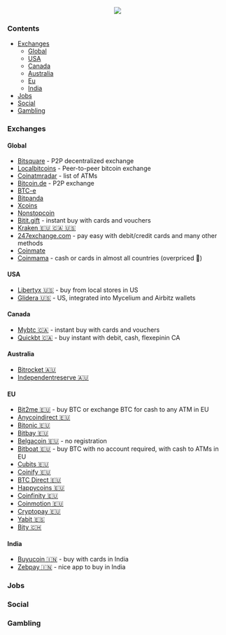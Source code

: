 <p align="center">
  <img src="http://www.userlogos.org/files/logos/Deva/blockchain1.png" />
</p>


### Contents

- [Exchanges](#exchanges)
  * [Global](#global)
  * [USA](#usa)
  * [Canada](#canada)
  * [Australia](#australia)
  * [Eu](#eu)
  * [India](#india)
- [Jobs](#jobs)
- [Social](#social)
- [Gambling](#gambling)

### Exchanges

#### Global

- [Bitsquare](https://bitsquare.io) - P2P decentralized exchange
- [Localbitcoins](https://localbitcoins.com/) - Peer-to-peer bitcoin exchange
- [Coinatmradar](https://coinatmradar.com) - list of ATMs
- [Bitcoin.de](https://www.bitcoin.de) - P2P exchange
- [BTC-e](https://btc-e.com)
- [Bitpanda](https://www.bitpanda.com/)
- [Xcoins](https://xcoins.io/)
- [Nonstopcoin](http://nonstopcoin.com/)
- [Bitit.gift](https://bitit.gift/) - instant buy with cards and vouchers
- [Kraken 🇪🇺 🇨🇦 🇺🇸](https://www.kraken.com)
- [247exchange.com](https://www.247exchange.com) - pay easy with debit/credit cards and many other methods
- [Coinmate](https://coinmate.io)
- [Coinmama](https://www.coinmama.com/) - cash or cards in almost all countries (overpriced 💸)

#### USA

- [Libertyx 🇺🇸](https://libertyx.com) - buy from local stores in US
- [Glidera 🇺🇸](https://www.glidera.io) - US, integrated into Mycelium and Airbitz wallets

#### Canada

- [Mybtc 🇨🇦](https://mybtc.ca/) - instant buy with cards and vouchers
- [Quickbt 🇨🇦](https://quickbt.com/) - buy instant with debit, cash, flexepinin CA

#### Australia

- [Bitrocket 🇦🇺](http://www.bitrocket.co/)
- [Independentreserve 🇦🇺](https://www.independentreserve.com/)

#### EU

- [Bit2me 🇪🇺](https://bit2me.com/) - buy BTC or exchange BTC for cash to any ATM in EU
- [Anycoindirect 🇪🇺](https://anycoindirect.eu/)
- [Bitonic 🇪🇺](https://bitonic.nl)
- [Bitbay 🇪🇺](https://bitbay.net/)
- [Belgacoin 🇪🇺](https://www.belgacoin.com) - no registration
- [Bitboat 🇪🇺](https://www.bitboat.net/) - buy BTC with no account required, with cash to ATMs in EU
- [Cubits 🇪🇺](https://cubits.com/)
- [Coinify 🇪🇺](https://www.coinify.com/)
- [BTC Direct 🇪🇺](https://btcdirect.eu)
- [Happycoins 🇪🇺](https://www.happycoins.com)
- [Coinfinity 🇪🇺](https://coinfinity.co/)
- [Coinmotion 🇪🇺](https://coinmotion.com/)
- [Cryptopay 🇪🇺](https://cryptopay.me/)
- [Yabit 🇪🇸](https://yabit.com.ve/)
- [Bity 🇨🇭 ](https://bity.com/)

#### India

- [Buyucoin 🇮🇳](http://www.buyucoin.com/) - buy with cards in India
- [Zebpay 🇮🇳](https://www.zebpay.com/) - nice app to buy in India


### Jobs

### Social

### Gambling
































































































































































































































































































































